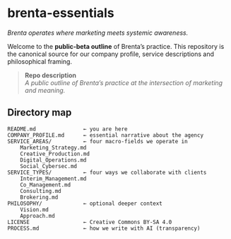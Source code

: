# brenta-essentials

*Brenta operates where marketing meets systemic awareness.*

Welcome to the **public‑beta outline** of Brenta’s practice. This repository is the canonical source for our company profile, service descriptions and philosophical framing.

> **Repo description**  
> *A public outline of Brenta’s practice at the intersection of marketing and meaning.*

## Directory map

```
README.md               ← you are here
COMPANY_PROFILE.md      ← essential narrative about the agency
SERVICE_AREAS/          ← four macro‑fields we operate in
    Marketing_Strategy.md
    Creative_Production.md
    Digital_Operations.md
    Social_Cybersec.md
SERVICE_TYPES/          ← four ways we collaborate with clients
    Interim_Management.md
    Co_Management.md
    Consulting.md
    Brokering.md
PHILOSOPHY/             ← optional deeper context
    Vision.md
    Approach.md
LICENSE                 ← Creative Commons BY‑SA 4.0
PROCESS.md              ← how we write with AI (transparency)
```
